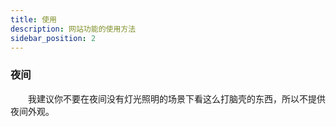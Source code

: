 ```yaml
---
title: 使用
description: 网站功能的使用方法
sidebar_position: 2
---
```


### 夜间

&emsp;&emsp;我建议你不要在夜间没有灯光照明的场景下看这么打脑壳的东西，所以不提供夜间外观。